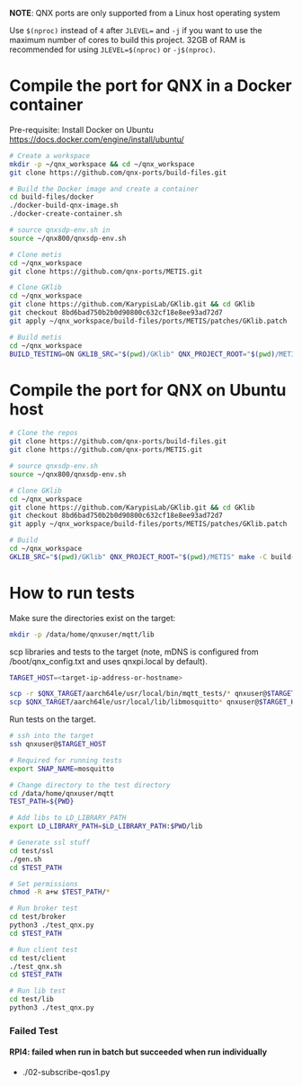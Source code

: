 **NOTE**: QNX ports are only supported from a Linux host operating system

Use `$(nproc)` instead of `4` after `JLEVEL=` and `-j` if you want to use the maximum number of cores to build this project.
32GB of RAM is recommended for using `JLEVEL=$(nproc)` or `-j$(nproc)`.

# Compile the port for QNX in a Docker container

Pre-requisite: Install Docker on Ubuntu https://docs.docker.com/engine/install/ubuntu/
```bash
# Create a workspace
mkdir -p ~/qnx_workspace && cd ~/qnx_workspace
git clone https://github.com/qnx-ports/build-files.git

# Build the Docker image and create a container
cd build-files/docker
./docker-build-qnx-image.sh
./docker-create-container.sh

# source qnxsdp-env.sh in
source ~/qnx800/qnxsdp-env.sh

# Clone metis
cd ~/qnx_workspace
git clone https://github.com/qnx-ports/METIS.git

# Clone GKlib
cd ~/qnx_workspace
git clone https://github.com/KarypisLab/GKlib.git && cd GKlib
git checkout 8bd6bad750b2b0d90800c632cf18e8ee93ad72d7
git apply ~/qnx_workspace/build-files/ports/METIS/patches/GKlib.patch

# Build metis
cd ~/qnx_workspace
BUILD_TESTING=ON GKLIB_SRC="$(pwd)/GKlib" QNX_PROJECT_ROOT="$(pwd)/METIS" make -C build-files/ports/METIS install -j4
```

# Compile the port for QNX on Ubuntu host

```bash
# Clone the repos
git clone https://github.com/qnx-ports/build-files.git
git clone https://github.com/qnx-ports/METIS.git

# source qnxsdp-env.sh
source ~/qnx800/qnxsdp-env.sh

# Clone GKlib
cd ~/qnx_workspace
git clone https://github.com/KarypisLab/GKlib.git && cd GKlib
git checkout 8bd6bad750b2b0d90800c632cf18e8ee93ad72d7
git apply ~/qnx_workspace/build-files/ports/METIS/patches/GKlib.patch

# Build
cd ~/qnx_workspace
GKLIB_SRC="$(pwd)/GKlib" QNX_PROJECT_ROOT="$(pwd)/METIS" make -C build-files/ports/METIS install -j4
```

# How to run tests

Make sure the directories exist on the target:
```bash
mkdir -p /data/home/qnxuser/mqtt/lib
```

scp libraries and tests to the target (note, mDNS is configured from
/boot/qnx_config.txt and uses qnxpi.local by default).
```bash
TARGET_HOST=<target-ip-address-or-hostname>

scp -r $QNX_TARGET/aarch64le/usr/local/bin/mqtt_tests/* qnxuser@$TARGET_HOST:/data/home/qnxuser/mqtt
scp $QNX_TARGET/aarch64le/usr/local/lib/libmosquitto* qnxuser@$TARGET_HOST:/data/home/qnxuser/mqtt/lib
```

Run tests on the target.

```bash
# ssh into the target
ssh qnxuser@$TARGET_HOST

# Required for running tests
export SNAP_NAME=mosquitto

# Change directory to the test directory
cd /data/home/qnxuser/mqtt
TEST_PATH=${PWD}

# Add libs to LD_LIBRARY_PATH
export LD_LIBRARY_PATH=$LD_LIBRARY_PATH:$PWD/lib

# Generate ssl stuff
cd test/ssl
./gen.sh
cd $TEST_PATH

# Set permissions
chmod -R a+w $TEST_PATH/*

# Run broker test
cd test/broker
python3 ./test_qnx.py
cd $TEST_PATH

# Run client test
cd test/client
./test_qnx.sh
cd $TEST_PATH

# Run lib test
cd test/lib
python3 ./test_qnx.py
```

### Failed Test

#### RPI4: failed when run in batch but succeeded when run individually
- ./02-subscribe-qos1.py
